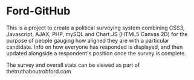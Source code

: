 Ford-GitHub
===========

This is a project to create a political surveying system combining CSS3, Javascript, AJAX, PHP, mySQL and Chart.JS (HTML5 Canvas 2D)
for the purpose of people gauging how aligned they are with a particular candidate. Info on how everyone has responded is displayed,
and then updated alongside a respondent's position once the survey is complete.


The survey and overall stats can be viewed as part of thetruthaboutrobford.com
